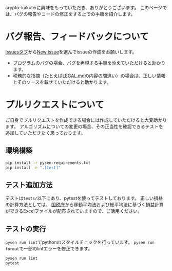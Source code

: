 crypto-kakuteiに興味をもっていただき、ありがとうございます。
このページでは、バグの報告やコードの修正をする上での手順を紹介します。

# バグ報告、フィードバックについて
[Issuesタブ](https://github.com/xuzijian629/crypto-kakutei/issues)から[New issue](https://github.com/xuzijian629/crypto-kakutei/issues/new/choose)を選んでissueの作成をお願いします。

* プログラムのバグの場合、バグを再現する手順を添えていただけると助かります。
* 税務的な指摘（たとえば[LEGAL.md](LEGAL.md)の内容の間違い）の場合は、正しい情報とそのソースを載せていただけると助かります。

# プルリクエストについて
ご自身でプルリクエストを作成できる場合には作成していただけると大変助かります。
アルゴリズムについての変更の場合、その正当性を確認できるテストを追加していただきたく思っております。

## 環境構築
```bash
pip install -r pysen-requirements.txt
pip install -e ".[test]"
```

## テスト追加方法
テストは`tests/`以下にあり、pytestを使ってテストしております。
正しい損益の計算方法としては、
[国税庁](https://www.nta.go.jp/publication/pamph/shotoku/kakuteishinkokukankei/kasoutuka/)から移動平均法および総平均法に基づく損益計算ができるExcelファイルが配布されていますので、ご活用ください。

## テストの実行
`pysen run lint`でpythonのスタイルチェックを行っています。
`pysen run format`で一部のlintエラーを修正できます。

```bash
pysen run lint
pytest
```